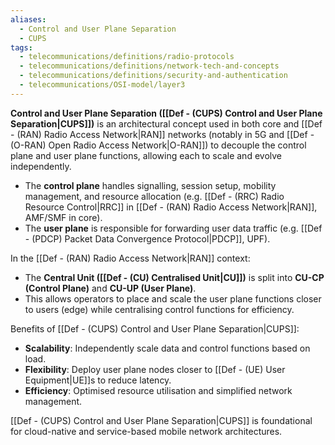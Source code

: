 ```yaml
---
aliases:
  - Control and User Plane Separation
  - CUPS
tags:
  - telecommunications/definitions/radio-protocols
  - telecommunications/definitions/network-tech-and-concepts
  - telecommunications/definitions/security-and-authentication
  - telecommunications/OSI-model/layer3
---
```


**Control and User Plane Separation ([[Def - (CUPS) Control and User Plane Separation|CUPS]])** is an architectural concept used in both core and [[Def - (RAN) Radio Access Network|RAN]] networks (notably in 5G and [[Def - (O-RAN) Open Radio Access Network|O-RAN]]) to decouple the control plane and user plane functions, allowing each to scale and evolve independently.

- The **control plane** handles signalling, session setup, mobility management, and resource allocation (e.g. [[Def - (RRC) Radio Resource Control|RRC]] in [[Def - (RAN) Radio Access Network|RAN]], AMF/SMF in core).
- The **user plane** is responsible for forwarding user data traffic (e.g. [[Def - (PDCP) Packet Data Convergence Protocol|PDCP]], UPF).

In the [[Def - (RAN) Radio Access Network|RAN]] context:
- The **Central Unit ([[Def - (CU) Centralised Unit|CU]])** is split into **CU-CP (Control Plane)** and **CU-UP (User Plane)**.
- This allows operators to place and scale the user plane functions closer to users (edge) while centralising control functions for efficiency.

Benefits of [[Def - (CUPS) Control and User Plane Separation|CUPS]]:
- **Scalability**: Independently scale data and control functions based on load.
- **Flexibility**: Deploy user plane nodes closer to [[Def - (UE) User Equipment|UE]]s to reduce latency.
- **Efficiency**: Optimised resource utilisation and simplified network management.

[[Def - (CUPS) Control and User Plane Separation|CUPS]] is foundational for cloud-native and service-based mobile network architectures.
